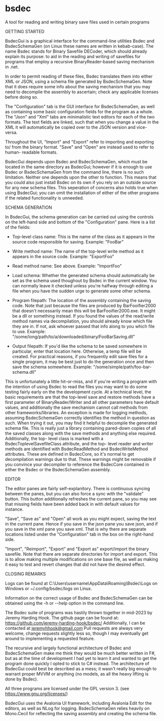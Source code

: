 # bsdec
A tool for reading and writing binary save files used in certain programs

   GETTING STARTED
				
BsdecGui is a graphical interface for the command-line utilities Bsdec and
BsdecSchemaGen (on Linux these names are written in kebab-case). The name Bsdec
stands for Binary Savefile DECoder, which should already explain its purpose:
to aid in the reading and writing of savefiles for programs that employ a
recursive BinaryReader-based saving mechanism in .net.

In order to permit reading of these files, Bsdec translates them into either
XML or JSON, using a schema file generated by BsdecSchemaGen. Note that it does
require some info about the saving mechanism that you may need to decompile the
assembly to ascertain; check any applicable licenses before doing so.

The "Configuration" tab is the GUI interface for BsdecSchemaGen, as well as
containing some basic configuration fields for the program as a whole. The
"Json" and "Xml" tabs are minimalistic text editors for each of the two
formats. The text fields are linked, such that when you change a value in the
XML it will automatically be copied over to the JSON version and vice-versa.

Throughout the UI, "Import" and "Export" refer to importing and exporting to/
from the binary format. "Save" and "Open" are instead used to refer to human-
readable formats.

BsdecGui depends upon Bsdec and BsdecSchemaGen, which must be located in the
same directory as BsdecGui; however if it is enough to use Bsdec or
BsdecSchemaGen from the command line, there is no such limitation. Neither one
depends upon the other to function. This means that you could also just install
Bsdec on its own if you rely on an outside source for any new schema files.
This seperation of concerns also holds true when using BsdecGui; you can omit
the installation of either of the other programs if the related functionality
is unneeded.

   SCHEMA GENERATION

In BsdecGui, the schema generation can be carried out using the controls on the
left-hand side and bottom of the "Configuration" pane. Here is a list of the
fields:
-	Top-level class name: This is the name of the class as it appears in the
		source code responsible for saving. Example: "FooBar"
	
-	Write method name: The name of the top-level write method as it appears in
		the source code. Example: "ExportFoo"
	
-	Read method name: See above. Example: "ImportFoo"
	
-	Load schema: Whether the generated schema should automatically be set as
		the schema used thoughout by Bsdec in the current window. You can
		normally leave it checked unless you're halfway through editing a file
		when you have the sudden urge to generate some other schema.
	
-	Program filepath: The location of the assembly containing the saving code.
		Note that just because the files are produced by BarFooifier2000 that
		doesn't necessarily mean this will be BarFooifier2000.exe. It might be
		a dll or something instead. If you found the values of the read/write
		method names via decompilation, you should already know which file they
		are in. If not, ask whoever passed that info along to you which file to
		use. Example: "/some/long/path/to/a/downloaded/binary/FooBarSaving.dll"
	
-	Output filepath: If you'd like the schema to be saved somewhere in
		particular, enter that location here. Otherwise, a temp file will be
		created. For practical reasons, if you frequently edit save files for
		a single program, it may be best just to do the generation once and
		then save the schema somewhere.
		Example: "/some/simple/path/foo-bar-schema.dll"

This is unfortunately a little hit-or-miss, and if you're writing a program
with the intention of using Bsdec to read the files you may want to do some
testing fairly early on the the development cycle. At a technical level, the
basic requirements are that the top-level save and restore methods have a
first parameter of BinaryReader/Writer and all other parameters have default
values, and additionally the save mechanism cannot call methods from other
frameworks/libraries. An exception is made for logging methods, assuming
BsdecSchemaGen correctly identifies the method in question as such. When trying
it out, you may find it helpful to decompile the generated schema file. This is
really just a library containing pared-down copies of all the saved classes
along with the save methods and anything else required. Additionally, the top-
level class is marked with a BsdecToplevelSavefileClass attribute, and the top-
level reader and writer methods are identified with BsdecReadMethod and
BsdecWriteMethod attributes. These are defined in BsdecCore, so it's normal to
get decompilation warnings due to that. These warnings might be removable if
you convince your decompiler to reference the BsdecCore contained in either the
Bsdec or the BsdecSchemaGen assembly.

   EDITOR
				
The editor panes are fairly self-explanitory. There is continuous syncing
between the panes, but you can also force a sync with the "validate" button.
This button additionally refreshes the current pane, so you may see that
missing fields have been added back in with default values for instance.

"Save", "Save as" and "Open" all work as you might expect, saving the text in
the current pane. Hence if you save in the json pane you save json, and if you
save in the xml pane you save xml. That is why there are separate locations
listed under the "Configuration" tab in the box on the right-hand side.

"Import", "Reimport", "Export" and "Export as" export/import the binary
savefile. Note that there are separate directories for import and export. This
is to allow making multiple modifications on one base file, as well as making
it easy to test and revert changes that did not have the desired effect.

   CLOSING REMARKS
				
Logs can be found at C:\Users\username\AppData\Roaming\Bsdec\Logs on Windows
or ~/.config/bsdec/logs on Linux.
				
Information on the correct usage of Bsdec and BsdecSchemaGen can be obtained
using the -h or --help option in the command line.

The Bsdec suite of programs was hastily thrown together in mid-2023 by
Jeremy Harding Hook. The github page can be found at:
https://github.com/jeremy-harding-hook/bsdec/
Additionally, I can be contacted at jeremyhhook@gmail.com
Pull requests are always very welcome, change requests slightly less so, though
I may eventually get around to implementing a requested feature.

The recursive and largely functional architecture of Bsdec and BsdecSchemaGen
make me think they would be much better written in F#, but as at the time of
development I had yet to learn it and wanted to get the program done quickly I
opted to stick to C# instead. The architecture of BsdecGui could best be
described as a mess; it wasn't really big enough to warrant proper MVVM or
anything (no models, as all the heavy lifting is done by Bsdec).

All three programs are licensed under the GPL version 3.
(see https://www.gnu.org/licenses/)

BsdecGui uses the Avalonia UI framework, including Avalonia Edit for the
editors, as well as NLog for logging.
BsdecSchemaGen relies heavily on Mono.Cecil for reflecting the saving assembly
and creating the schema file.
